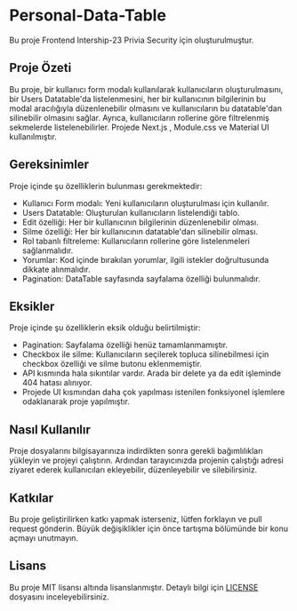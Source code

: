# Personal-Data-Table

Bu proje Frontend Intership-23 Privia Security için oluşturulmuştur.

## Proje Özeti

Bu proje, bir kullanıcı form modalı kullanılarak kullanıcıların oluşturulmasını, bir Users Datatable'da listelenmesini, her bir kullanıcının bilgilerinin bu modal aracılığıyla düzenlenebilir olmasını ve kullanıcıların bu datatable'dan silinebilir olmasını sağlar. Ayrıca, kullanıcıların rollerine göre filtrelenmiş sekmelerde listelenebilirler. Projede Next.js , Module.css ve Material UI kullanılmıştır. 

## Gereksinimler

Proje içinde şu özelliklerin bulunması gerekmektedir:
- Kullanıcı Form modalı: Yeni kullanıcıların oluşturulması için kullanılır.
- Users Datatable: Oluşturulan kullanıcıların listelendiği tablo.
- Edit özelliği: Her bir kullanıcının bilgilerinin düzenlenebilir olması.
- Silme özelliği: Her bir kullanıcının datatable'dan silinebilir olması.
- Rol tabanlı filtreleme: Kullanıcıların rollerine göre listelenmeleri sağlanmalıdır.
- Yorumlar: Kod içinde bırakılan yorumlar, ilgili istekler doğrultusunda dikkate alınmalıdır.
- Pagination: DataTable sayfasında sayfalama özelliği bulunmalıdır.

## Eksikler

Proje içinde şu özelliklerin eksik olduğu belirtilmiştir:
- Pagination: Sayfalama özelliği henüz tamamlanmamıştır.
- Checkbox ile silme: Kullanıcıların seçilerek topluca silinebilmesi için checkbox özelliği ve silme butonu eklenmemiştir.
- API kısmında hala sıkıntılar vardır. Arada bir delete ya da edit işleminde 404 hatası alınıyor.
- Projede UI kısmından daha çok yapılması istenilen fonksiyonel işlemlere odaklanarak proje yapılmıştır.

## Nasıl Kullanılır

Proje dosyalarını bilgisayarınıza indirdikten sonra gerekli bağımlılıkları yükleyin ve projeyi çalıştırın. Ardından tarayıcınızda projenin çalıştığı adresi ziyaret ederek kullanıcıları ekleyebilir, düzenleyebilir ve silebilirsiniz.

## Katkılar

Bu proje geliştirilirken katkı yapmak isterseniz, lütfen forklayın ve pull request gönderin. Büyük değişiklikler için önce tartışma bölümünde bir konu açmayı unutmayın.

## Lisans

Bu proje MIT lisansı altında lisanslanmıştır. Detaylı bilgi için [LICENSE](LICENSE) dosyasını inceleyebilirsiniz.
